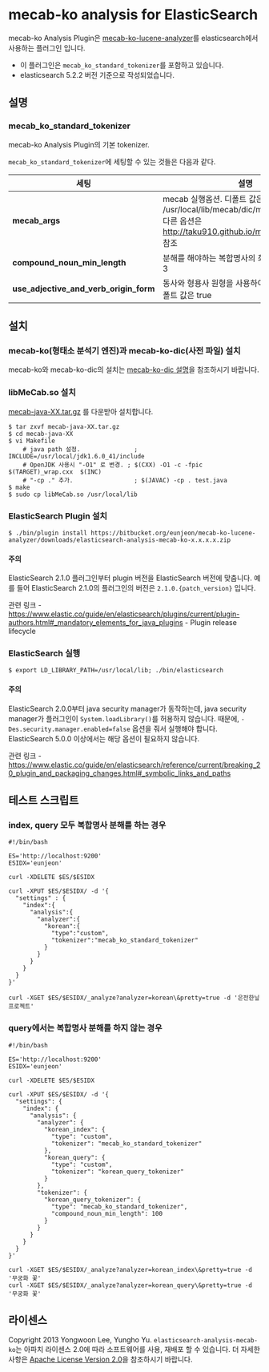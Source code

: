 # mecab-ko analysis for ElasticSearch
mecab-ko Analysis Plugin은 [mecab-ko-lucene-analyzer](https://bitbucket.org/eunjeon/mecab-ko-lucene-analyzer)를 elasticsearch에서 사용하는 플러그인 입니다.

- 이 플러그인은 `mecab_ko_standard_tokenizer`를 포함하고 있습니다.
- elasticsearch 5.2.2 버전 기준으로 작성되었습니다.

## 설명

### mecab_ko_standard_tokenizer
mecab-ko Analysis Plugin의 기본 tokenizer.

`mecab_ko_standard_tokenizer`에 세팅할 수 있는 것들은 다음과 같다.

| 세팅                                   |  설명                                                                                                                                  |
| -------------------------------------- | -------------------------------------------------------------------------------------------------------------------------------------- |
| **mecab_args**                         | mecab 실행옵션. 디폴트 값은 '-d /usr/local/lib/mecab/dic/mecab-ko-dic'<br />다른 옵션은 http://taku910.github.io/mecab/mecab.html 참조 |
| **compound_noun_min_length**           | 분해를 해야하는 복합명사의 최소 길이. 기본 값은 3                                                                                      |
| **use_adjective_and_verb_origin_form** | 동사와 형용사 원형을 사용하여 검색할지 여부. 디폴트 값은 true                                                                          |

## 설치

### mecab-ko(형태소 분석기 엔진)과 mecab-ko-dic(사전 파일) 설치

mecab-ko와 mecab-ko-dic의 설치는 [mecab-ko-dic 설명](https://bitbucket.org/eunjeon/mecab-ko-dic)을 참조하시기 바랍니다.

### libMeCab.so 설치
[mecab-java-XX.tar.gz](http://code.google.com/p/mecab/downloads/list) 를 다운받아 설치합니다.

    $ tar zxvf mecab-java-XX.tar.gz
    $ cd mecab-java-XX
    $ vi Makefile
        # java path 설정.               ; INCLUDE=/usr/local/jdk1.6.0_41/include 
        # OpenJDK 사용시 "-O1" 로 변경. ; $(CXX) -O1 -c -fpic $(TARGET)_wrap.cxx  $(INC)
        # "-cp ." 추가.                 ; $(JAVAC) -cp . test.java
    $ make 
    $ sudo cp libMeCab.so /usr/local/lib

### ElasticSearch Plugin 설치
    $ ./bin/plugin install https://bitbucket.org/eunjeon/mecab-ko-lucene-analyzer/downloads/elasticsearch-analysis-mecab-ko-x.x.x.x.zip

#### 주의
ElasticSearch 2.1.0 플러그인부터 plugin 버전을 ElasticSearch 버전에 맞춥니다. 예를 들어 ElasticSearch 2.1.0의 플러그인의 버전은 `2.1.0.{patch_version}` 입니다.

관련 링크 - https://www.elastic.co/guide/en/elasticsearch/plugins/current/plugin-authors.html#_mandatory_elements_for_java_plugins - Plugin release lifecycle

### ElasticSearch 실행
    $ export LD_LIBRARY_PATH=/usr/local/lib; ./bin/elasticsearch

#### 주의
ElasticSearch 2.0.0부터 java security manager가 동작하는데, java security manager가 플러그인이 `System.loadLibrary()`를 허용하지 않습니다. 때문에, `-Des.security.manager.enabled=false` 옵션을 줘서 실행해야 합니다.
ElasticSearch 5.0.0 이상에서는 해당 옵션이 필요하지 않습니다.

관련 링크 - https://www.elastic.co/guide/en/elasticsearch/reference/current/breaking_20_plugin_and_packaging_changes.html#_symbolic_links_and_paths



## 테스트 스크립트
### index, query 모두 복합명사 분해를 하는 경우
    #!/bin/bash
    
    ES='http://localhost:9200'
    ESIDX='eunjeon'

    curl -XDELETE $ES/$ESIDX

    curl -XPUT $ES/$ESIDX/ -d '{
      "settings" : {
        "index":{
          "analysis":{
            "analyzer":{
              "korean":{
                "type":"custom",
                "tokenizer":"mecab_ko_standard_tokenizer"
              }
            }
          }
        }
      }
    }'

    curl -XGET $ES/$ESIDX/_analyze?analyzer=korean\&pretty=true -d '은전한닢 프로젝트'

### query에서는 복합명사 분해를 하지 않는 경우
    #!/bin/bash
  
    ES='http://localhost:9200'
    ESIDX='eunjeon'
  
    curl -XDELETE $ES/$ESIDX
  
    curl -XPUT $ES/$ESIDX/ -d '{
      "settings": {
        "index": {
          "analysis": {
            "analyzer": {
              "korean_index": {
                "type": "custom",
                "tokenizer": "mecab_ko_standard_tokenizer"
              },
              "korean_query": {
                "type": "custom",
                "tokenizer": "korean_query_tokenizer"
              }
            },
            "tokenizer": {
              "korean_query_tokenizer": {
                "type": "mecab_ko_standard_tokenizer",
                "compound_noun_min_length": 100
              }
            }
          }
        }
      }
    }'

    curl -XGET $ES/$ESIDX/_analyze?analyzer=korean_index\&pretty=true -d '무궁화 꽃'
    curl -XGET $ES/$ESIDX/_analyze?analyzer=korean_query\&pretty=true -d '무궁화 꽃'

## 라이센스
Copyright 2013 Yongwoon Lee, Yungho Yu.
`elasticsearch-analysis-mecab-ko`는 아파치 라이센스 2.0에 따라 소프트웨어를 사용, 재배포 할 수 있습니다. 더 자세한 사항은 [Apache License Version 2.0](https://bitbucket.org/eunjeon/mecab-ko-lucene-analyzer/raw/master/LICENSE)을 참조하시기 바랍니다.
